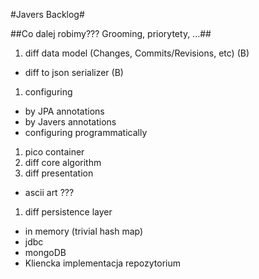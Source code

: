 #Javers Backlog#


##Co dalej robimy??? Grooming, priorytety, ...##


1. diff data model (Changes, Commits/Revisions, etc) (B)
  - diff to json serializer                          (B)
1. configuring
  - by JPA annotations
  - by Javers annotations
  - configuring programmatically
1. pico container
1. diff core algorithm
1. diff presentation
  - ascii art ???
1. diff persistence layer
  - in memory (trivial hash map)
  - jdbc
  - mongoDB
  - Kliencka implementacja repozytorium